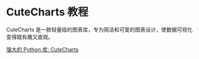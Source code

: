 # CuteCharts 教程

<show-structure depth="3"/>

CuteCharts 是一款轻量级的图表库，专为简洁和可爱的图表设计，使数据可视化变得既有趣又直观。


<seealso>
<category ref="ref_docs">
    <a href="https://mp.weixin.qq.com/s/Eq0BJywUwX273cmqTpFmMg">强大的 Python 库: CuteCharts</a>
</category>
<category ref="ref_github">
</category>
<category ref="ref_issues">
</category>
<category ref="ref_hf">
</category>
<category ref="ref_ms">
</category>
</seealso>
